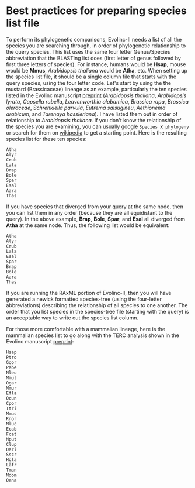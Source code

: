 # Best practices for preparing species list file

To perform its phylogenetic comparisons, Evolinc-II needs a list of all the species you are searching through, in order of phylogenetic relationship to the query species. This list uses the same four letter Genus/Species abbreviation that the BLASTing list does (first letter of genus followed by first three letters of species). For instance, humans would be **Hsap**, mouse would be **Mmus**, *Arabidopsis thaliana* would be **Atha**, etc. When setting up the species list file, it should be a single column file that starts with the query species, using the four letter code. Let's start by using the the mustard (Brassicaceae) lineage as an example, particularly the ten species listed in the Evolinc manuscript [preprint](http://biorxiv.org/content/early/2017/02/20/110148) (*Arabidopsis thaliana*, *Arabidopsis lyrata*, *Capsella rubella*, *Leavenworthia alabamica*, *Brassica rapa*, *Brassica oleraceae*, *Schrenkiella parvula*, *Eutrema salsugineu*, *Aethionema arabicum*, and *Tarenaya hassleriana*). I have listed them out in order of relationship to *Arabidopsis thaliana*. If you don't know the relationship of the species you are examining, you can usually google `Species X phylogeny` or search for them on [wikipedia](https://www.wikipedia.org) to get a starting point. Here is the resulting species list for these ten species:

```
Atha
Alyr
Crub
Lala
Brap
Bole
Spar
Esal
Aara
Thas
```

If you have species that diverged from your query at the same node, then you can list them in any order (because they are all equidistant to the query). In the above example, **Brap**, **Bole**, **Spar**, and **Esal** all diverged from **Atha** at the same node. Thus, the following list would be equivalent:

```
Atha
Alyr
Crub
Lala
Esal
Spar
Brap
Bole
Aara
Thas
```

If you are running the RAxML portion of Evolinc-II, then you will have generated a newick formatted species-tree (using the four-letter abbreviations) describing the relationship of all species to one another. The order that you list species in the species-tree file (starting with the query) is an acceptable way to write out the species list column.

For those more comfortable with a mammalian lineage, here is the mammalian species list to go along with the TERC analysis shown in the Evolinc manuscript [preprint](http://biorxiv.org/content/early/2017/02/20/110148):

```
Hsap
Ptro
Ggor
Pabe
Nleu
Mmul
Ogar
Mmur
Efla
Ocun
Cpor
Itri
Mmus
Rnor
Mluc
Ecab
Fcat
Mput
Clup
Oari
Sscr
Hgla
Lafr
Tman
Mdom
Oana
```
